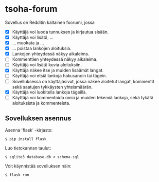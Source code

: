 # tsoha-forum
Sovellus on Redditin kaltainen foorumi, jossa
- [X] Käyttäjä voi luoda tunnuksen ja kirjautua sisään.
- [X] Käyttäjä voi lisätä, ...
- [X] ... muokata ja ...
- [X] ... poistaa lankojen aloituksia.
- [X] Lankojen yhteydessä näkyy aikaleima.
- [ ] Kommenttien yhteydessä näkyy aikaleima.
- [ ] Käyttäjä voi lisätä kuvia aloituksiin.
- [X] Käyttäjä näkee itse ja muiden lisäämät langat.
- [ ] Käyttäjä voi etsiä lankoja hakusanoin tai tägein.
- [ ] Sovelluksessa on käyttäjäsivut, jossa näkee aloitetut langat, kommentit sekä saatujen tykkäysten yhteismäärän.
- [X] Käyttäjä voi luokitella lankoja tägeillä.
- [ ] Käyttäjä voi kommentoida omia ja muiden tekemiä lankoja, sekä tykätä aloituksista ja kommenteista.

## Sovelluksen asennus

Asenna 'flask' -kirjasto:

```
$ pip install flask
```

Luo tietokannan taulut:

```
$ sqlite3 database.db < schema.sql
```

Voit käynnistää sovelluksen näin:

```
$ flask run
```
